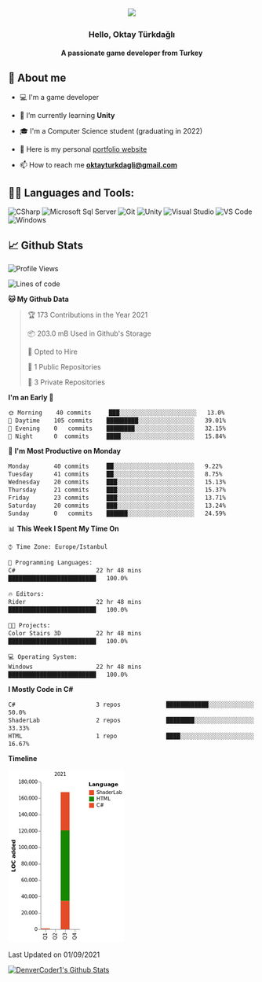 <h3 align="center"><img width="30%" src="https://i.ibb.co/X8Kzg5W/playing-music-bro.png"></h3>

<h3 align="center">Hello, Oktay Türkdağlı</h3>
<h4 align="center">A passionate game developer from Turkey</h3>

## 📖 About me

- :computer: I'm a game developer

- 🌱 I’m currently learning **Unity**

- 🎓 I'm a Computer Science student (graduating in 2022)

- 📝 Here is my personal [portfolio website](http://oktayturkdagli.me/)

- 📫 How to reach me **oktayturkdagli@gmail.com**


## 👨‍💻 Languages and Tools:

![CSharp](https://img.shields.io/badge/-C%20Sharp-239120?logo=C-sharp&style=flat-square)
![Microsoft Sql Server](https://img.shields.io/badge/-Sql%20Server-CC2927?style=flat-square&logo=microsoft-sql-server&logoColor=ffffff)
![Git](https://img.shields.io/badge/-Git-%23F05032?style=flat-square&logo=git&logoColor=%23ffffff)
![Unity](https://img.shields.io/badge/-Unity-000000?logo=Unity&style=flat-square)
![Visual Studio](https://img.shields.io/badge/-Visual%20Studio-5C2D91?logo=Visual-Studio&style=flat-square)
![VS Code](http://img.shields.io/badge/-VS%20Code-007ACC?style=flat-square&logo=visual-studio-code&logoColor=ffffff)
![Windows](http://img.shields.io/badge/-Windows-0078D6?style=flat-square&logo=windows&logoColor=ffffff)

## 📈 Github Stats

<!--START_SECTION:waka-->
![Profile Views](http://img.shields.io/badge/Profile%20Views-991-blue)

![Lines of code](https://img.shields.io/badge/From%20Hello%20World%20I%27ve%20Written-874599%20lines%20of%20code-blue)

**🐱 My Github Data** 

> 🏆 173 Contributions in the Year 2021
 > 
> 📦 203.0 mB Used in Github's Storage 
 > 
> 💼 Opted to Hire
 > 
> 📜 1 Public Repositories 
 > 
> 🔑 3 Private Repositories  
 > 
**I'm an Early 🐤** 

```text
🌞 Morning    40 commits     ███░░░░░░░░░░░░░░░░░░░░░░   13.0% 
🌆 Daytime    105 commits    █████████░░░░░░░░░░░░░░░░   39.01% 
🌃 Evening    0   commits    ████████░░░░░░░░░░░░░░░░░   32.15% 
🌙 Night      0  commits     ████░░░░░░░░░░░░░░░░░░░░░   15.84%

```
📅 **I'm Most Productive on Monday** 

```text
Monday       40 commits     ██░░░░░░░░░░░░░░░░░░░░░░░   9.22% 
Tuesday      41 commits     ██░░░░░░░░░░░░░░░░░░░░░░░   8.75% 
Wednesday    20 commits     ███░░░░░░░░░░░░░░░░░░░░░░   15.13% 
Thursday     21 commits     ███░░░░░░░░░░░░░░░░░░░░░░   15.37% 
Friday       23 commits     ███░░░░░░░░░░░░░░░░░░░░░░   13.71% 
Saturday     20 commits     ███░░░░░░░░░░░░░░░░░░░░░░   13.24% 
Sunday       0   commits    ██████░░░░░░░░░░░░░░░░░░░   24.59%

```


📊 **This Week I Spent My Time On** 

```text
⌚︎ Time Zone: Europe/Istanbul

💬 Programming Languages: 
C#                       22 hr 48 mins        █████████████████████████   100.0%

🔥 Editors: 
Rider                    22 hr 48 mins        █████████████████████████   100.0%

🐱‍💻 Projects: 
Color Stairs 3D          22 hr 48 mins        █████████████████████████   100.0%

💻 Operating System: 
Windows                  22 hr 48 mins        █████████████████████████   100.0%

```

**I Mostly Code in C#** 

```text
C#                       3 repos             ████████████░░░░░░░░░░░░░   50.0% 
ShaderLab                2 repos             ████████░░░░░░░░░░░░░░░░░   33.33% 
HTML                     1 repo              ████░░░░░░░░░░░░░░░░░░░░░   16.67%

```


**Timeline**

![Chart not found](https://raw.githubusercontent.com/oktayturkdagli/oktayturkdagli/main/bar_graph.png) 


 Last Updated on 01/09/2021
<!--END_SECTION:waka-->

<!-- https://github.com/anuraghazra/github-readme-stats -->
<a href="https://github.com/anuraghazra/github-readme-stats"><img alt="DenverCoder1's Github Stats" src="https://github-readme-stats.vercel.app/api?username=oktayturkdagli&show_icons=true&count_private=true&hide=" /></a>
<!--START_SECTION:activity-->

